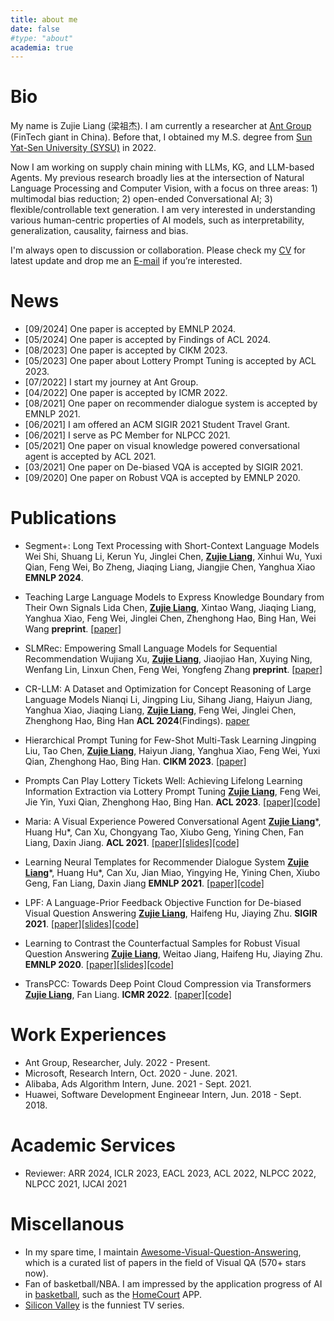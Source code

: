 ```yaml
---
title: about me
date: false
#type: "about"
academia: true
---
```




# Bio #



My name is Zujie Liang (梁祖杰). I am currently a researcher at [Ant Group](https://www.antgroup.com/en) (FinTech giant in China). Before that, I obtained my M.S. degree from [Sun Yat-Sen University (SYSU)](https://www.sysu.edu.cn) in 2022.

Now I am working on supply chain mining with LLMs, KG, and LLM-based Agents. My previous research broadly lies at the intersection of Natural Language Processing and Computer Vision, with a focus on three areas: 1) multimodal bias reduction; 2) open-ended Conversational AI; 3) flexible/controllable text generation. I am very interested in understanding various human-centric properties of AI models, such as interpretability, generalization, causality, fairness and bias.

I'm always open to discussion or collaboration. Please check my <a href="attaches/Zujie_Liang_CV.pdf" target="_blank">CV</a> for latest update and drop me an [E-mail](mailto:jokieleung@outlook.com) if you’re interested.



# News #


- [09/2024] One paper is accepted by EMNLP 2024.
- [05/2024] One paper is accepted by Findings of ACL 2024.
- [08/2023] One paper is accepted by CIKM 2023.
- [05/2023] One paper about Lottery Prompt Tuning is accepted by ACL 2023.
- [07/2022] I start my journey at Ant Group.
- [04/2022] One paper is accepted by ICMR 2022.
- [08/2021] One paper on recommender dialogue system is accepted by EMNLP 2021.
- [06/2021] I am offered an ACM SIGIR 2021 Student Travel Grant.
- [06/2021] I serve as PC Member for NLPCC 2021.
- [05/2021] One paper on visual knowledge powered conversational agent is accepted by ACL 2021.
- [03/2021] One paper on De-biased VQA is accepted by SIGIR 2021.
- [09/2020] One paper on Robust VQA is accepted by EMNLP 2020.



# Publications #

- Segment+: Long Text Processing with Short-Context Language Models
  Wei Shi, Shuang Li, Kerun Yu, Jinglei Chen, <u>**Zujie Liang**</u>, Xinhui Wu, Yuxi Qian, Feng Wei, Bo Zheng, Jiaqing Liang, Jiangjie Chen, Yanghua Xiao
    **EMNLP 2024**. 

- Teaching Large Language Models to Express Knowledge Boundary from Their Own Signals
  Lida Chen, <u>**Zujie Liang**</u>, Xintao Wang, Jiaqing Liang, Yanghua Xiao, Feng Wei, Jinglei Chen, Zhenghong Hao, Bing Han, Wei Wang
    **preprint**. [[paper]](https://arxiv.org/abs/2406.10881)

- SLMRec: Empowering Small Language Models for Sequential Recommendation
  Wujiang Xu, <u>**Zujie Liang**</u>, Jiaojiao Han, Xuying Ning, Wenfang Lin, Linxun Chen, Feng Wei, Yongfeng Zhang
    **preprint**. [[paper]](https://arxiv.org/abs/2405.17890)

- CR-LLM: A Dataset and Optimization for Concept Reasoning of Large Language Models
  Nianqi Li, Jingping Liu, Sihang Jiang, Haiyun Jiang, Yanghua Xiao, Jiaqing Liang, <u>**Zujie Liang**</u>, Feng Wei, Jinglei Chen, Zhenghong Hao, Bing Han
    **ACL 2024**(Findings). [paper](https://aclanthology.org/2024.findings-acl.815.pdf)

- Hierarchical Prompt Tuning for Few-Shot Multi-Task Learning
  Jingping Liu, Tao Chen, <u>**Zujie Liang**</u>, Haiyun Jiang, Yanghua Xiao, Feng Wei, Yuxi Qian, Zhenghong Hao, Bing Han.
    **CIKM 2023**. [[paper]](https://dl.acm.org/doi/10.1145/3583780.3614913)
  
- Prompts Can Play Lottery Tickets Well: Achieving Lifelong Learning Information Extraction via Lottery Prompt Tuning
  <u>**Zujie Liang**</u>, Feng Wei, Jie Yin, Yuxi Qian, Zhenghong Hao, Bing Han.
    **ACL 2023**.  [[paper]](https://aclanthology.org/2023.acl-long.16.pdf)[[code]](https://github.com/jokieleung/Lottery_Prompt)
  
- Maria: A Visual Experience Powered Conversational Agent
  <u>**Zujie Liang**</u>\*, Huang Hu\*, Can Xu, Chongyang Tao, Xiubo Geng, Yining Chen, Fan Liang, Daxin Jiang.
    **ACL 2021**. [[paper]](https://arxiv.org/abs/2105.13073)[[slides]](attaches/ACL-2021-slides.pdf)[[code]](https://github.com/jokieleung/Maria)
  
- Learning Neural Templates for Recommender Dialogue System
  <u>**Zujie Liang**</u>\*, Huang Hu\*, Can Xu, Jian Miao, Yingying He, Yining Chen, Xiubo Geng, Fan Liang, Daxin Jiang
    **EMNLP 2021**. [[paper]](http://arxiv.org/abs/2109.12302)[[code]](https://github.com/jokieleung/NTRD)
  
- LPF: A Language-Prior Feedback Objective Function for De-biased Visual Question Answering
  <u>**Zujie Liang**</u>, Haifeng Hu, Jiaying Zhu.
    **SIGIR 2021**. [[paper]](https://arxiv.org/abs/2105.14300)[[slides]](attaches/LPF_SIGIR21_slides.pdf)[[code]](https://github.com/jokieleung/LPF-VQA)
  
- Learning to Contrast the Counterfactual Samples for Robust Visual Question Answering
  <u>**Zujie Liang**</u>, Weitao Jiang, Haifeng Hu, Jiaying Zhu.
    **EMNLP 2020**. [[paper]](https://www.aclweb.org/anthology/2020.emnlp-main.265.pdf)[[slides]](attaches/Learning_to_Contrast_EMNLP_2020_slides.pdf)[[code]](https://github.com/jokieleung/CL-VQA)
  
- TransPCC: Towards Deep Point Cloud Compression via Transformers
  <u>**Zujie Liang**</u>, Fan Liang.
    **ICMR 2022**. [[paper]](attaches/TransPCC_ICMR22.pdf)[[code]](https://github.com/jokieleung/TransPCC)


# Work Experiences #



- Ant Group,
  Researcher, July. 2022 - Present. 
- Microsoft,
  Research Intern, Oct. 2020 - June. 2021. 
- Alibaba,
  Ads Algorithm Intern, June. 2021 - Sept. 2021. 
- Huawei,
  Software Development Engineear Intern, Jun. 2018 - Sept. 2018. 



# Academic Services #



- Reviewer: ARR 2024, ICLR 2023, EACL 2023, ACL 2022, NLPCC 2022, NLPCC 2021, IJCAI 2021



# Miscellanous #



- In my spare time, I maintain [Awesome-Visual-Question-Answering](https://github.com/jokieleung/awesome-visual-question-answering), which is a curated list of papers in the field of Visual QA (570+ stars now). 
- Fan of basketball/NBA. I am impressed by the application progress of AI in [basketball](https://becominghuman.ai/5-game-changing-computer-vision-applications-in-sports-5f02ec35529b), such as the [HomeCourt](https://www.homecourt.ai/) APP.
- [Silicon Valley](https://www.imdb.com/title/tt2575988/) is the funniest TV series.
